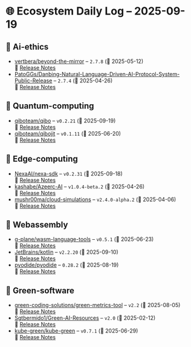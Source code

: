 # 🌐 Ecosystem Daily Log – 2025-09-19

## 🔹 Ai-ethics
- [vertbera/beyond-the-mirror](https://github.com/vertbera/beyond-the-mirror/releases/tag/2.7.8) – `2.7.8` (📅 2025-05-12)  
  🔗 [Release Notes](https://github.com/vertbera/beyond-the-mirror/releases/tag/2.7.8)
- [PatoGGs/Danbing-Natural-Language-Driven-AI-Protocol-System-Public-Release](https://github.com/PatoGGs/Danbing-Natural-Language-Driven-AI-Protocol-System-Public-Release/releases/tag/2.7.4) – `2.7.4` (📅 2025-04-26)  
  🔗 [Release Notes](https://github.com/PatoGGs/Danbing-Natural-Language-Driven-AI-Protocol-System-Public-Release/releases/tag/2.7.4)

## 🔹 Quantum-computing
- [qiboteam/qibo](https://github.com/qiboteam/qibo/releases/tag/v0.2.21) – `v0.2.21` (📅 2025-09-19)  
  🔗 [Release Notes](https://github.com/qiboteam/qibo/releases/tag/v0.2.21)
- [qiboteam/qibojit](https://github.com/qiboteam/qibojit/releases/tag/v0.1.11) – `v0.1.11` (📅 2025-06-20)  
  🔗 [Release Notes](https://github.com/qiboteam/qibojit/releases/tag/v0.1.11)

## 🔹 Edge-computing
- [NexaAI/nexa-sdk](https://github.com/NexaAI/nexa-sdk/releases/tag/v0.2.31) – `v0.2.31` (📅 2025-09-18)  
  🔗 [Release Notes](https://github.com/NexaAI/nexa-sdk/releases/tag/v0.2.31)
- [kashabe/Azeerc-AI](https://github.com/kashabe/Azeerc-AI/releases/tag/v1.0.4-beta.2) – `v1.0.4-beta.2` (📅 2025-04-26)  
  🔗 [Release Notes](https://github.com/kashabe/Azeerc-AI/releases/tag/v1.0.4-beta.2)
- [mushr00ma/cloud-simulations](https://github.com/mushr00ma/cloud-simulations/releases/tag/v2.4.0-alpha.2) – `v2.4.0-alpha.2` (📅 2025-04-06)  
  🔗 [Release Notes](https://github.com/mushr00ma/cloud-simulations/releases/tag/v2.4.0-alpha.2)

## 🔹 Webassembly
- [g-plane/wasm-language-tools](https://github.com/g-plane/wasm-language-tools/releases/tag/v0.5.1) – `v0.5.1` (📅 2025-06-23)  
  🔗 [Release Notes](https://github.com/g-plane/wasm-language-tools/releases/tag/v0.5.1)
- [JetBrains/kotlin](https://github.com/JetBrains/kotlin/releases/tag/v2.2.20) – `v2.2.20` (📅 2025-09-10)  
  🔗 [Release Notes](https://github.com/JetBrains/kotlin/releases/tag/v2.2.20)
- [pyodide/pyodide](https://github.com/pyodide/pyodide/releases/tag/0.28.2) – `0.28.2` (📅 2025-08-19)  
  🔗 [Release Notes](https://github.com/pyodide/pyodide/releases/tag/0.28.2)

## 🔹 Green-software
- [green-coding-solutions/green-metrics-tool](https://github.com/green-coding-solutions/green-metrics-tool/releases/tag/v2.2) – `v2.2` (📅 2025-08-05)  
  🔗 [Release Notes](https://github.com/green-coding-solutions/green-metrics-tool/releases/tag/v2.2)
- [Sgtbermido1/Green-AI-Resources](https://github.com/Sgtbermido1/Green-AI-Resources/releases/tag/v2.0) – `v2.0` (📅 2025-02-12)  
  🔗 [Release Notes](https://github.com/Sgtbermido1/Green-AI-Resources/releases/tag/v2.0)
- [kube-green/kube-green](https://github.com/kube-green/kube-green/releases/tag/v0.7.1) – `v0.7.1` (📅 2025-06-29)  
  🔗 [Release Notes](https://github.com/kube-green/kube-green/releases/tag/v0.7.1)